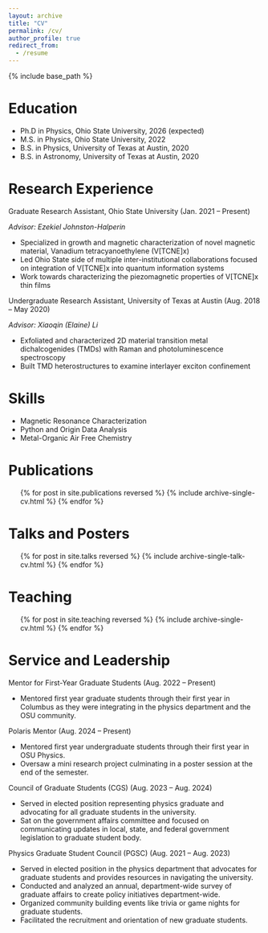 ```yaml
---
layout: archive
title: "CV"
permalink: /cv/
author_profile: true
redirect_from:
  - /resume
---
```


{% include base_path %}

Education
======
* Ph.D in Physics, Ohio State University, 2026 (expected)
* M.S. in Physics, Ohio State University, 2022
* B.S. in Physics, University of Texas at Austin, 2020
* B.S. in Astronomy, University of Texas at Austin, 2020

Research Experience
======
Graduate Research Assistant, Ohio State University	(Jan. 2021 – Present)

*Advisor: Ezekiel Johnston-Halperin*
  * Specialized in growth and magnetic characterization of novel magnetic material, Vanadium tetracyanoethylene (V[TCNE]x)
  * Led Ohio State side of multiple inter-institutional collaborations focused on integration of V[TCNE]x into quantum information systems
  * Work towards characterizing the piezomagnetic properties of V[TCNE]x thin films

Undergraduate Research Assistant, University of Texas at Austin	(Aug. 2018 – May 2020)

*Advisor: Xiaoqin (Elaine) Li*
* Exfoliated and characterized 2D material transition metal dichalcogenides (TMDs) with Raman and photoluminescence spectroscopy
* Built TMD heterostructures to examine interlayer exciton confinement
  
Skills
======
* Magnetic Resonance Characterization
* Python and Origin Data Analysis
* Metal-Organic Air Free Chemistry

Publications
======
  <ul>{% for post in site.publications reversed %}
    {% include archive-single-cv.html %}
  {% endfor %}</ul>
  
Talks and Posters
======
  <ul>{% for post in site.talks reversed %}
    {% include archive-single-talk-cv.html  %}
  {% endfor %}</ul>
  
Teaching
======
  <ul>{% for post in site.teaching reversed %}
    {% include archive-single-cv.html %}
  {% endfor %}</ul>
  
Service and Leadership
======
Mentor for First-Year Graduate Students 	(Aug. 2022 – Present)
* Mentored first year graduate students through their first year in Columbus as they were integrating in the physics department and the OSU community.

Polaris Mentor	(Aug. 2024 – Present)
* Mentored first year undergraduate students through their first year in OSU Physics.
* Oversaw a mini research project culminating in a poster session at the end of the semester.

Council of Graduate Students (CGS)	(Aug. 2023 – Aug. 2024)
* Served in elected position representing physics graduate and advocating for all graduate students in the university. 
* Sat on the government affairs committee and focused on communicating updates in local, state, and federal government legislation to graduate student body.

Physics Graduate Student Council (PGSC)	(Aug. 2021 – Aug. 2023)
* Served in elected position in the physics department that advocates for graduate students and provides resources in navigating the university. 
* Conducted and analyzed an annual, department-wide survey of graduate affairs to create policy initiatives department-wide.
* Organized community building events like trivia or game nights for graduate students.
* Facilitated the recruitment and orientation of new graduate students. 

